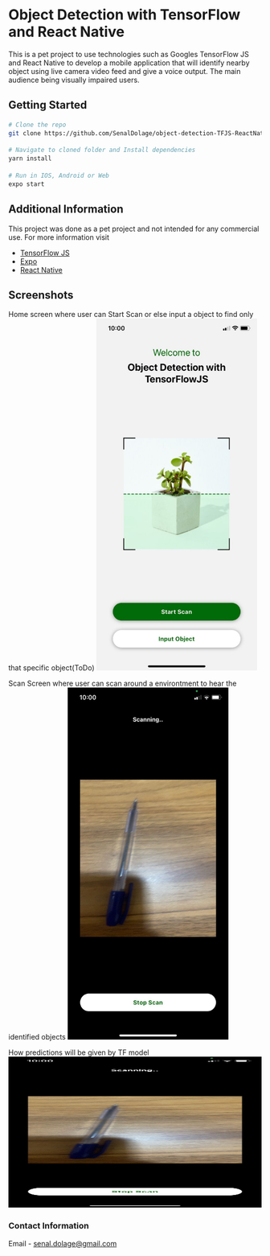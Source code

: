 # Object Detection with TensorFlow and React Native
This is a pet project to use technologies such as Googles TensorFlow JS and React Native to develop a mobile application that will identify nearby object using live camera video feed and give a voice output. The main audience being visually impaired users.

## Getting Started
```bash
# Clone the repo
git clone https://github.com/SenalDolage/object-detection-TFJS-ReactNative.git

# Navigate to cloned folder and Install dependencies
yarn install

# Run in IOS, Android or Web
expo start
``` 

## Additional Information
This project was done as a pet project and not intended for any commercial use. For more information visit 
- [TensorFlow JS](https://www.tensorflow.org/js)
- [Expo](https://docs.expo.io/)
- [React Native](https://reactnative.dev/docs/getting-started)

## Screenshots
Home screen where user can Start Scan or else input a object to find only that specific object(ToDo)
<img src="/screenshots/home-screen.jpeg" width="320" height="700"/>

Scan Screen where user can scan around a environtment to hear the identified objects
<img src="/screenshots/scan-screen.jpeg" width="320" height="700"/>

How predictions will be given by TF model
<img src="/screenshots/scan-screen.jpeg" width="800" height="300"/>

### Contact Information
Email - senal.dolage@gmail.com
